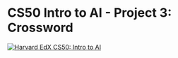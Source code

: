 # CS50 Intro to AI - Project 3: Crossword


[![Harvard EdX CS50: Intro to AI](http://img.youtube.com/vi/kZetNqO3CZg/0.jpg)](https://youtu.be/kZetNqO3CZg)
